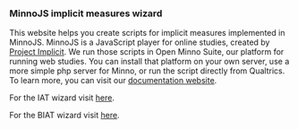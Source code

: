 ### MinnoJS implicit measures wizard

This website helps you create scripts for implicit measures implemented in MinnoJS. MinnoJS is a JavaScript player for online studies, created by [Project Implicit](https://www.projectimplicit.net/). We run those scripts in Open Minno Suite, our platform for running web studies. You can install that platform on your own server, use a more simple php server for Minno, or run the script directly from Qualtrics. To learn more, you can visit our [documentation website](https://minnojs.github.io/docsite/).

For the IAT wizard visit [here](https://minnojs.github.io/minnojs-dashboard-iat/iat_index.html).

For the BIAT wizard visit [here](https://minnojs.github.io/minnojs-dashboard-iat/biat_index.html).


